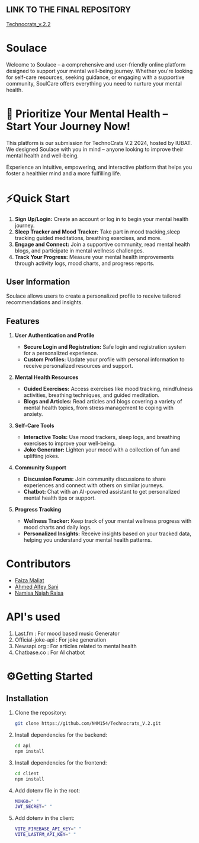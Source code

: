 ## LINK TO THE FINAL REPOSITORY
[Technocrats_v.2.2](https://github.com/N4M154/Technocrats_V.2.2)

# Soulace

Welcome to Soulace – a comprehensive and user-friendly online platform designed to support your mental well-being journey. Whether you're looking for self-care resources, seeking guidance, or engaging with a supportive community, SoulCare offers everything you need to nurture your mental health.

# 🌱 Prioritize Your Mental Health – Start Your Journey Now!

This platform is our submission for TechnoCrats V.2 2024, hosted by IUBAT. We designed Soulace with you in mind – anyone looking to improve their mental health and well-being.

Experience an intuitive, empowering, and interactive platform that helps you foster a healthier mind and a more fulfilling life.

# ⚡Quick Start

1. **Sign Up/Login:** Create an account or log in to begin your mental health journey.
2. **Sleep Tracker and Mood Tracker:** Take part in mood tracking,sleep tracking guided meditations, breathing exercises, and more.
3. **Engage and Connect:** Join a supportive community, read mental health blogs, and participate in mental wellness challenges.
4. **Track Your Progress:** Measure your mental health improvements through activity logs, mood charts, and progress reports.

## User Information
Soulace allows users to create a personalized profile to receive tailored recommendations and insights.

## Features

1. **User Authentication and Profile**
   - **Secure Login and Registration:** Safe login and registration system for a personalized experience.
   - **Custom Profiles:** Update your profile with personal information to receive personalized resources and support.

2. **Mental Health Resources**
   - **Guided Exercises:** Access exercises like mood tracking, mindfulness activities, breathing techniques, and guided meditation.
   - **Blogs and Articles:** Read articles and blogs covering a variety of mental health topics, from stress management to coping with anxiety.
   
3. **Self-Care Tools**
   - **Interactive Tools:** Use mood trackers, sleep logs, and breathing exercises to improve your well-being.
   - **Joke Generator:** Lighten your mood with a collection of fun and uplifting jokes.
   
4. **Community Support**
   - **Discussion Forums:** Join community discussions to share experiences and connect with others on similar journeys.
   - **Chatbot:** Chat with an AI-powered assistant to get personalized mental health tips or support.

5. **Progress Tracking**
   - **Wellness Tracker:** Keep track of your mental wellness progress with mood charts and daily logs.
   - **Personalized Insights:** Receive insights based on your tracked data, helping you understand your mental health patterns.


# Contributors

- [Faiza Maliat](https://github.com/FaizaM07)
- [Ahmed Alfey Sani](https://github.com/AASani29)
- [Namisa Najah Raisa](https://github.com/N4M154)

# API's used

1. Last.fm : For mood based music Generator
2. Official-joke-api : For joke generation
3. Newsapi.org : For articles related to mental health
4. Chatbase.co : For AI chatbot

# ⚙Getting Started

## Installation

1. Clone the repository:
    ```bash
    git clone https://github.com/N4M154/Technocrats_V.2.git
    ```

2. Install dependencies for the backend:
    ```bash
    cd api
    npm install
    ```

3. Install dependencies for the frontend:
    ```bash
    cd client
    npm install
    ```

4. Add dotenv file in the root:
   ```bash
   MONGO=" "
   JWT_SECRET=" " 
   ```
5. Add dotenv in the client:
   ```bash
   VITE_FIREBASE_API_KEY=" "
   VITE_LASTFM_API_KEY=" "
   ```

   
